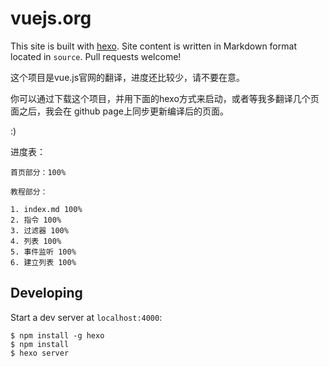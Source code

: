 # vuejs.org

This site is built with [hexo](http://zespia.tw/hexo/). Site content is written in Markdown format located in `source`. Pull requests welcome!

这个项目是vue.js官网的翻译，进度还比较少，请不要在意。

你可以通过下载这个项目，并用下面的hexo方式来启动，或者等我多翻译几个页面之后，我会在 github page上同步更新编译后的页面。

:)

进度表：

    首页部分：100%

    教程部分：
    
    1. index.md 100%
    2. 指令 100%
    3. 过滤器 100%
    4. 列表 100%
    5. 事件监听 100%
    6. 建立列表 100%

## Developing

Start a dev server at `localhost:4000`:

```
$ npm install -g hexo
$ npm install
$ hexo server
```